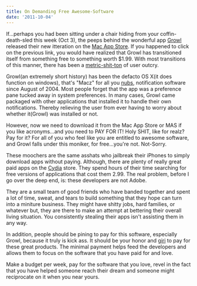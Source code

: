 ```yaml
---
title: On Demanding Free Awesome-Software
date: '2011-10-04'
---
```


If...perhaps you had been sitting under a chair hiding from your
coffin-death-sled this week (Oct 3), the peeps behind the wonderful app
[Growl](http://growl.info/) released their new itteration on the [Mac App
Store](http://itunes.apple.com/us/app/growl/id467939042?mt=12). If you happened
to click on the previous link, you would have realized that Growl has
transitioned itself from something free to something worth $1.99. With most
transitions of this manner, there has been a
[metric-shit-ton](http://youtu.be/-JFfN5pKzFU) of user outcry.

Growl(an extremely short history) has been the defacto OS X(it does function on
windows), that's "Macz" for all you [nubs](http://youtu.be/migIVbzPW5U),
notification software since August of 2004. Most people forget that the app was
a preference pane tucked away in system preferences. In many cases, Growl came
packaged with other applications that installed it to handle their own
notifications. Thereby relieving the user from ever having to worry about
whether it(Growl) was installed or not.

However, now we need to download it from the Mac App Store or MAS if you like
acronyms...and you need to PAY FOR IT! Holy SHIT, like for realz? Pay for it?
For all of you who feel like you are entitled to awesome software, and Growl
falls under this moniker, for free...you're not. Not-Sorry.

These moochers are the same asshats who jailbreak their iPhones to simply
download apps without paying. Although, there are plenty of really great paid
apps on the [Cydia](http://youtu.be/migIVbzPW5U) store. They spend hours of
their time searching for free versions of applications that cost them 2.99. The
real problem, before I go over the deep end, is: these developers are not
Adobe.

They are a small team of good friends who have banded together and spent a lot
of time, sweat, and tears to build something that they hope can turn into a
miniture business. They might have shitty jobs, hard families, or whatever but,
they are there to make an attempt at bettering their overall living situation.
You consistently stealing their apps isn't assisting them in any way.

In addition, people should be pining to pay for this software, especially
Growl, because it truly is kick ass. It should be your honor and
[giri](https://en.wikipedia.org/wiki/Giri_%28Japanese%29) to pay for these great
products. The minimal payment helps feed the developers and allows them to
focus on the software that you have paid for and love.

Make a budget per week, pay for the software that you love, revel in the fact
that you have helped someone reach their dream and someone might reciprocate on
it when you near yours.
